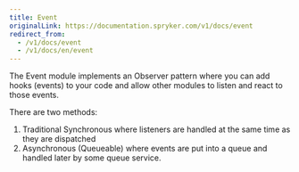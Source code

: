 ```yaml
---
title: Event
originalLink: https://documentation.spryker.com/v1/docs/event
redirect_from:
  - /v1/docs/event
  - /v1/docs/en/event
---
```


The Event module implements an Observer pattern where you can add hooks (events) to your code and allow other modules to listen and react to those events.

There are two methods:

1. Traditional Synchronous where listeners are handled at the same time as they are dispatched
2. Asynchronous (Queueable) where events are put into a queue and handled later by some queue service.
